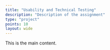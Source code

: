 ```yaml
---
title: "Usability and Technical Testing"
description: "Description of the assignment"
type: "project"
points: 10
layout: wide
---
```


This is the main content.
